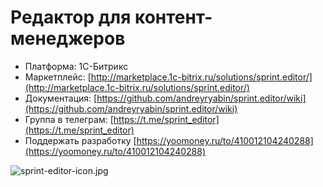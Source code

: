 # Редактор для контент-менеджеров #
* Платформа: 1С-Битрикс
* Маркетплейс: [http://marketplace.1c-bitrix.ru/solutions/sprint.editor/](http://marketplace.1c-bitrix.ru/solutions/sprint.editor/)
* Документация: [https://github.com/andreyryabin/sprint.editor/wiki](https://github.com/andreyryabin/sprint.editor/wiki)
* Группа в телеграм: [https://t.me/sprint_editor](https://t.me/sprint_editor)
* Поддержать разработку [https://yoomoney.ru/to/410012104240288](https://yoomoney.ru/to/410012104240288)

  
![sprint-editor-icon.jpg](https://bitbucket.org/repo/adr668/images/1541013359-sprint-editor-icon.jpg)



